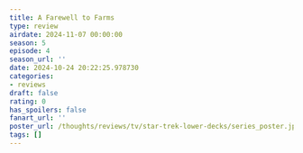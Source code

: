 ```yaml
---
title: A Farewell to Farms
type: review
airdate: 2024-11-07 00:00:00
season: 5
episode: 4
season_url: ''
date: 2024-10-24 20:22:25.978730
categories:
- reviews
draft: false
rating: 0
has_spoilers: false
fanart_url: ''
poster_url: /thoughts/reviews/tv/star-trek-lower-decks/series_poster.jpg
tags: []
---
```


